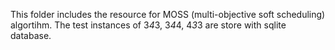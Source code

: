 This folder includes the resource for MOSS (multi-objective soft scheduling) algortihm. The test instances of 3*4*3, 3*4*4, 4*3*3 are store with sqlite database. 
